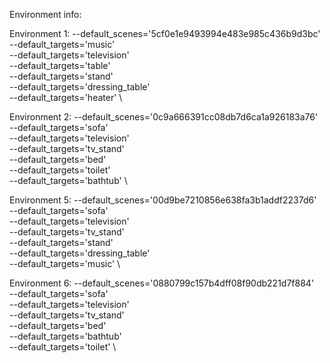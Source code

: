 Environment info:

Environment 1:
  --default_scenes='5cf0e1e9493994e483e985c436b9d3bc' \
  --default_targets='music' \
  --default_targets='television' \
  --default_targets='table' \
  --default_targets='stand' \
  --default_targets='dressing_table' \
  --default_targets='heater' \

Environment 2:
  --default_scenes='0c9a666391cc08db7d6ca1a926183a76' \
  --default_targets='sofa' \
  --default_targets='television' \
  --default_targets='tv_stand' \
  --default_targets='bed' \
  --default_targets='toilet' \
  --default_targets='bathtub' \

Environment 5:
  --default_scenes='00d9be7210856e638fa3b1addf2237d6' \
  --default_targets='sofa' \
  --default_targets='television' \
  --default_targets='tv_stand' \
  --default_targets='stand' \
  --default_targets='dressing_table' \
  --default_targets='music' \

Environment 6:
  --default_scenes='0880799c157b4dff08f90db221d7f884' \
  --default_targets='sofa' \
  --default_targets='television' \
  --default_targets='tv_stand' \
  --default_targets='bed' \
  --default_targets='bathtub' \
  --default_targets='toilet' \